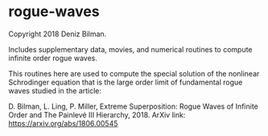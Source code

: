 # rogue-waves
Copyright 2018 Deniz Bilman.

Includes supplementary data, movies, and numerical routines to compute infinite order rogue waves.

This routines here are used to compute the special solution of the nonlinear Schrodinger equation that is the large order limit of fundamental rogue waves studied in the article:

D. Bilman, L. Ling, P. Miller, Extreme Superposition: Rogue Waves of Infinite Order and The Painlevé III Hierarchy, 2018. ArXiv link: https://arxiv.org/abs/1806.00545

